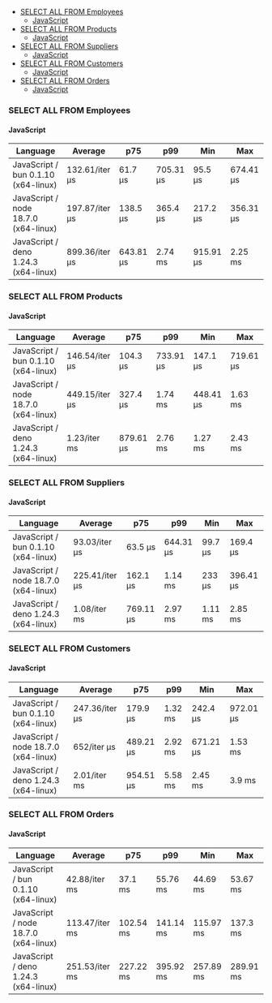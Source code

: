 <script src="https://cdn.jsdelivr.net/npm/apexcharts"></script>
- [SELECT ALL FROM Employees](#sqlite-SELECT-ALL-FROM-Employees)
    - [JavaScript](#sqlite-SELECT-ALL-FROM-Employees-javascript)
- [SELECT ALL FROM Products](#sqlite-SELECT-ALL-FROM-Products)
    - [JavaScript](#sqlite-SELECT-ALL-FROM-Products-javascript)
- [SELECT ALL FROM Suppliers](#sqlite-SELECT-ALL-FROM-Suppliers)
    - [JavaScript](#sqlite-SELECT-ALL-FROM-Suppliers-javascript)
- [SELECT ALL FROM Customers](#sqlite-SELECT-ALL-FROM-Customers)
    - [JavaScript](#sqlite-SELECT-ALL-FROM-Customers-javascript)
- [SELECT ALL FROM Orders](#sqlite-SELECT-ALL-FROM-Orders)
    - [JavaScript](#sqlite-SELECT-ALL-FROM-Orders-javascript)

### <a name="sqlite-SELECT-ALL-FROM-Employees">SELECT ALL FROM Employees</a>

#### <a name="sqlite-SELECT-ALL-FROM-Employees-javascript">JavaScript</a>

| Language                             | Average        | p75       | p99       | Min       | Max       |
| ------------------------------------ | -------------- | --------- | --------- | --------- | --------- |
| JavaScript / bun 0.1.10 (x64-linux)  | 132.61/iter µs | 61.7 µs   | 705.31 µs | 95.5 µs   | 674.41 µs |
| JavaScript / node 18.7.0 (x64-linux) | 197.87/iter µs | 138.5 µs  | 365.4 µs  | 217.2 µs  | 356.31 µs |
| JavaScript / deno 1.24.3 (x64-linux) | 899.36/iter µs | 643.81 µs | 2.74 ms   | 915.91 µs | 2.25 ms   |


<div id="chart-25"></div>
<script>
new ApexCharts(document.querySelector('#chart-25'), {"chart":{"height":320,"type":"bar","toolbar":{"show":true},"animations":{"enabled":true}},"series":[{"name":"sqlite","data":[{"x":"JavaScript / deno 1.24.3 (x64-linux)","y":899355.41},{"x":"JavaScript / bun 0.1.10 (x64-linux)","y":132606.05},{"x":"JavaScript / node 18.7.0 (x64-linux)","y":197871.61}]}],"stroke":{"width":1,"curve":"straight"},"legend":{"show":false},"xaxis":{"type":"category","labels":{"show":true},"tooltip":{"enabled":false}},"plotOptions":{"bar":{"distributed":true}}}).render()
</script>

### <a name="sqlite-SELECT-ALL-FROM-Products">SELECT ALL FROM Products</a>

#### <a name="sqlite-SELECT-ALL-FROM-Products-javascript">JavaScript</a>

| Language                             | Average        | p75       | p99       | Min       | Max       |
| ------------------------------------ | -------------- | --------- | --------- | --------- | --------- |
| JavaScript / bun 0.1.10 (x64-linux)  | 146.54/iter µs | 104.3 µs  | 733.91 µs | 147.1 µs  | 719.61 µs |
| JavaScript / node 18.7.0 (x64-linux) | 449.15/iter µs | 327.4 µs  | 1.74 ms   | 448.41 µs | 1.63 ms   |
| JavaScript / deno 1.24.3 (x64-linux) | 1.23/iter ms   | 879.61 µs | 2.76 ms   | 1.27 ms   | 2.43 ms   |


<div id="chart-26"></div>
<script>
new ApexCharts(document.querySelector('#chart-26'), {"chart":{"height":320,"type":"bar","toolbar":{"show":true},"animations":{"enabled":true}},"series":[{"name":"sqlite","data":[{"x":"JavaScript / deno 1.24.3 (x64-linux)","y":1228442.36},{"x":"JavaScript / bun 0.1.10 (x64-linux)","y":146541.02},{"x":"JavaScript / node 18.7.0 (x64-linux)","y":449148.97}]}],"stroke":{"width":1,"curve":"straight"},"legend":{"show":false},"xaxis":{"type":"category","labels":{"show":true},"tooltip":{"enabled":false}},"plotOptions":{"bar":{"distributed":true}}}).render()
</script>

### <a name="sqlite-SELECT-ALL-FROM-Suppliers">SELECT ALL FROM Suppliers</a>

#### <a name="sqlite-SELECT-ALL-FROM-Suppliers-javascript">JavaScript</a>

| Language                             | Average        | p75       | p99       | Min     | Max       |
| ------------------------------------ | -------------- | --------- | --------- | ------- | --------- |
| JavaScript / bun 0.1.10 (x64-linux)  | 93.03/iter µs  | 63.5 µs   | 644.31 µs | 99.7 µs | 169.4 µs  |
| JavaScript / node 18.7.0 (x64-linux) | 225.41/iter µs | 162.1 µs  | 1.14 ms   | 233 µs  | 396.41 µs |
| JavaScript / deno 1.24.3 (x64-linux) | 1.08/iter ms   | 769.11 µs | 2.97 ms   | 1.11 ms | 2.85 ms   |


<div id="chart-27"></div>
<script>
new ApexCharts(document.querySelector('#chart-27'), {"chart":{"height":320,"type":"bar","toolbar":{"show":true},"animations":{"enabled":true}},"series":[{"name":"sqlite","data":[{"x":"JavaScript / deno 1.24.3 (x64-linux)","y":1079080.43},{"x":"JavaScript / bun 0.1.10 (x64-linux)","y":93028.25},{"x":"JavaScript / node 18.7.0 (x64-linux)","y":225410.08}]}],"stroke":{"width":1,"curve":"straight"},"legend":{"show":false},"xaxis":{"type":"category","labels":{"show":true},"tooltip":{"enabled":false}},"plotOptions":{"bar":{"distributed":true}}}).render()
</script>

### <a name="sqlite-SELECT-ALL-FROM-Customers">SELECT ALL FROM Customers</a>

#### <a name="sqlite-SELECT-ALL-FROM-Customers-javascript">JavaScript</a>

| Language                             | Average        | p75       | p99     | Min       | Max       |
| ------------------------------------ | -------------- | --------- | ------- | --------- | --------- |
| JavaScript / bun 0.1.10 (x64-linux)  | 247.36/iter µs | 179.9 µs  | 1.32 ms | 242.4 µs  | 972.01 µs |
| JavaScript / node 18.7.0 (x64-linux) | 652/iter µs    | 489.21 µs | 2.92 ms | 671.21 µs | 1.53 ms   |
| JavaScript / deno 1.24.3 (x64-linux) | 2.01/iter ms   | 954.51 µs | 5.58 ms | 2.45 ms   | 3.9 ms    |


<div id="chart-28"></div>
<script>
new ApexCharts(document.querySelector('#chart-28'), {"chart":{"height":320,"type":"bar","toolbar":{"show":true},"animations":{"enabled":true}},"series":[{"name":"sqlite","data":[{"x":"JavaScript / deno 1.24.3 (x64-linux)","y":2014566.6},{"x":"JavaScript / bun 0.1.10 (x64-linux)","y":247358.95},{"x":"JavaScript / node 18.7.0 (x64-linux)","y":651998.8}]}],"stroke":{"width":1,"curve":"straight"},"legend":{"show":false},"xaxis":{"type":"category","labels":{"show":true},"tooltip":{"enabled":false}},"plotOptions":{"bar":{"distributed":true}}}).render()
</script>

### <a name="sqlite-SELECT-ALL-FROM-Orders">SELECT ALL FROM Orders</a>

#### <a name="sqlite-SELECT-ALL-FROM-Orders-javascript">JavaScript</a>

| Language                             | Average        | p75       | p99       | Min       | Max       |
| ------------------------------------ | -------------- | --------- | --------- | --------- | --------- |
| JavaScript / bun 0.1.10 (x64-linux)  | 42.88/iter ms  | 37.1 ms   | 55.76 ms  | 44.69 ms  | 53.67 ms  |
| JavaScript / node 18.7.0 (x64-linux) | 113.47/iter ms | 102.54 ms | 141.14 ms | 115.97 ms | 137.3 ms  |
| JavaScript / deno 1.24.3 (x64-linux) | 251.53/iter ms | 227.22 ms | 395.92 ms | 257.89 ms | 289.91 ms |


<div id="chart-29"></div>
<script>
new ApexCharts(document.querySelector('#chart-29'), {"chart":{"height":320,"type":"bar","toolbar":{"show":true},"animations":{"enabled":true}},"series":[{"name":"sqlite","data":[{"x":"JavaScript / deno 1.24.3 (x64-linux)","y":251531066.41},{"x":"JavaScript / bun 0.1.10 (x64-linux)","y":42878336.53},{"x":"JavaScript / node 18.7.0 (x64-linux)","y":113473170.42}]}],"stroke":{"width":1,"curve":"straight"},"legend":{"show":false},"xaxis":{"type":"category","labels":{"show":true},"tooltip":{"enabled":false}},"plotOptions":{"bar":{"distributed":true}}}).render()
</script>

